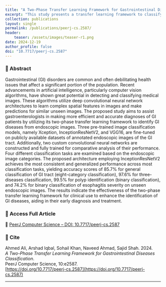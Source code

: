 ```yaml
---
title: "A Two-Phase Transfer Learning Framework for Gastrointestinal Diseases Classification"
excerpt: "This study presents a transfer learning framework to classify GI diseases from endoscopic images using deep learning models like InceptionResNetV2, Xception, and VGG16."
collection: publications
layout: single
permalink: /publications/peerj-cs.2587/
header:
    teaser: /assets/images/teaser-r1.png
date: 2024-12-19
author_profile: false
doi: "10.7717/peerj-cs.2587"
---
```


### 🧠 Abstract
Gastrointestinal (GI) disorders are common and often debilitating health issues that affect a significant portion of the population. Recent advancements in artificial intelligence, particularly computer vision algorithms, have shown great potential in detecting and classifying medical images. These algorithms utilize deep convolutional neural network architectures to learn complex spatial features in images and make predictions for similar unseen images. The proposed study aims to assist gastroenterologists in making more efficient and accurate diagnoses of GI patients by utilizing its two-phase transfer learning framework to identify GI diseases from endoscopic images. Three pre-trained image classification models, namely Xception, InceptionResNetV2, and VGG16, are fine-tuned on publicly available datasets of annotated endoscopic images of the GI tract. Additionally, two custom convolutional neural networks are constructed and fully trained for comparative analysis of their performance. Four different classification tasks are examined based on the endoscopic image categories. The proposed architecture employing InceptionResNetV2 achieves the most consistent and generalized performance across most classification tasks, yielding accuracy scores of 85.7% for general classification of GI tract (eight-category classification), 97.6% for three-diseases classification, 99.5% for polyp identification (binary classification), and 74.2% for binary classification of esophagitis severity on unseen endoscopic images. The results indicate the effectiveness of the two-phase transfer learning framework for clinical use to enhance the identification of GI diseases, aiding in their early diagnosis and treatment.

### 📎 Access Full Article
🔗 [PeerJ Computer Science – DOI: 10.7717/peerj-cs.2587](https://doi.org/10.7717/peerj-cs.2587)

### 📄 Cite

Ahmed Ali, Arshad Iqbal, Sohail Khan, Naveed Ahmad, Sajid Shah. 2024.  
*A Two-Phase Transfer Learning Framework for Gastrointestinal Diseases Classification*.  
PeerJ Computer Science, 10:e2587.  
[https://doi.org/10.7717/peerj-cs.2587](https://doi.org/10.7717/peerj-cs.2587)

---